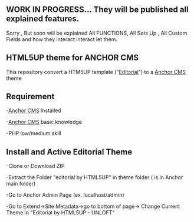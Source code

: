 ## WORK IN PROGRESS...  They will be published all explained features.
Sorry , 
But soon will be explained All FUNCTIONS, All Sets Up , All Custom Fields and how they interact  interact let them.

## HTML5UP theme for ANCHOR CMS 
This repository convert a HTM5UP template ("[Editorial](https://html5up.net/editorial)") to a [Anchor CMS](https://anchorcms.com/) theme

## Requirement
-[Anchor CMS](https://anchorcms.com/) Installed

-[Anchor CMS](https://anchorcms.com/docs) basic knowledge

-PHP low/medium skill

## Install and Active Editorial Theme
-Clone or Download ZIP

-Extract the Folder "editorial by HTML5UP" in theme folder ( is in Anchor main folder)

-Go to Anchor Admin Page (ex. localhost/admin)

-Go to Extend->Site Metadata->go to bottom of page-> Change Current Theme in "Editorial by HTML5UP - UNLOFT"




